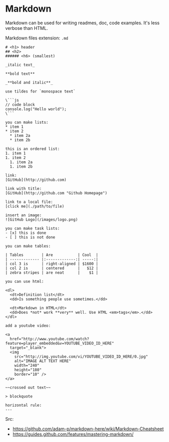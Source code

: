# Markdown

Markdown can be used for writing readmes, doc, code examples. It's less verbose than HTML.

Markdown files extension: `.md`

```
# <h1> header
## <h2>
###### <h6> (smallest)

_italic text_

**bold text**

_**bold and italic**_

use tildes for `monospace text`

\```js
// code block
console.log("Hello world");
\```

you can make lists:
* item 1
* item 2
  * item 2a
  * item 2b

this is an ordered list:
1. item 1
1. item 2
  1. item 2a
  1. item 2b

link:
[GitHub](http://github.com)

link with title:
[GitHub](http://github.com "Github Homepage")

link to a local file:
[click me](./path/to/file)

insert an image:
![GitHub Logo](/images/logo.png)

you can make task lists:
- [x] this is done
- [ ] this is not done

you can make tables:

| Tables        | Are           | Cool  |
| ------------- |:-------------:| -----:|
| col 3 is      | right-aligned | $1600 |
| col 2 is      | centered      |   $12 |
| zebra stripes | are neat      |    $1 |

you can use html:

<dl>
  <dt>Definition list</dt>
  <dd>Is something people use sometimes.</dd>

  <dt>Markdown in HTML</dt>
  <dd>Does *not* work **very** well. Use HTML <em>tags</em>.</dd>
</dl>

add a youtube video:

<a
  href="http://www.youtube.com/watch?feature=player_embedded&v=YOUTUBE_VIDEO_ID_HERE"
  target="_blank">
  <img
    src="http://img.youtube.com/vi/YOUTUBE_VIDEO_ID_HERE/0.jpg"
    alt="IMAGE ALT TEXT HERE"
    width="240"
    height="180"
    border="10" />
</a>

~~crossed out text~~

> blockquote

horizontal rule:
---
```

Src:
* https://github.com/adam-p/markdown-here/wiki/Markdown-Cheatsheet
* https://guides.github.com/features/mastering-markdown/
